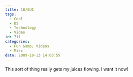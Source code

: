 ```yaml
---
title: 10/GUI
tags:
  - Cool
  - OS
  - Technology
  - Video
id: 711
categories:
  - Fun &amp; Videos
  - Misc
date: 2009-10-13 14:08:59
---
```


This sort of thing really gets my juices flowing. I want it now!

<object classid="clsid:d27cdb6e-ae6d-11cf-96b8-444553540000" width="700" height="385" codebase="https://download.macromedia.com/pub/shockwave/cabs/flash/swflash.cab#version=6,0,40,0"><param name="allowfullscreen" value="true" /><param name="allowscriptaccess" value="always" /><param name="src" value="https://vimeo.com/moogaloop.swf?clip_id=6712657&amp;server=vimeo.com&amp;show_title=1&amp;show_byline=1&amp;show_portrait=0&amp;color=00ADEF&amp;fullscreen=1" /><embed type="application/x-shockwave-flash" width="700" height="385" src="https://vimeo.com/moogaloop.swf?clip_id=6712657&amp;server=vimeo.com&amp;show_title=1&amp;show_byline=1&amp;show_portrait=0&amp;color=00ADEF&amp;fullscreen=1" allowscriptaccess="always" allowfullscreen="true"></embed></object>